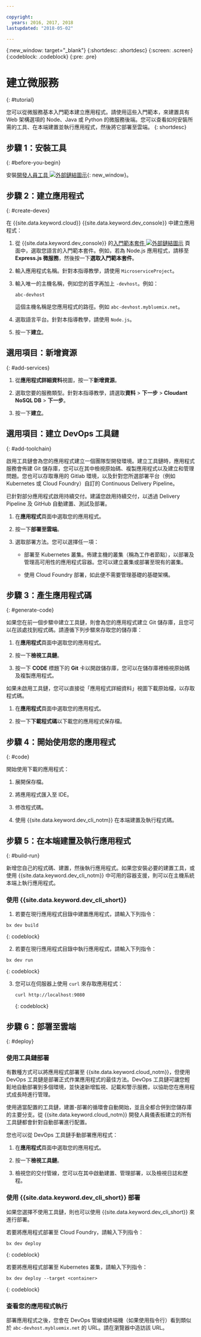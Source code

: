 ```yaml
---

copyright:
  years: 2016, 2017, 2018
lastupdated: "2018-05-02"

---
```


{:new_window: target="_blank"}
{:shortdesc: .shortdesc}
{:screen: .screen}
{:codeblock: .codeblock}
{:pre: .pre}

# 建立微服務
{: #tutorial}

您可以從微服務基本入門範本建立應用程式。請使用這些入門範本，來建置具有 Web 架構選項的 Node、Java 或 Python 的微服務後端。您可以查看如何安裝所需的工具、在本端建置並執行應用程式，然後將它部署至雲端。
{: shortdesc}

## 步驟 1：安裝工具
{: #before-you-begin}

安裝[開發人員工具 ![外部鏈結圖示](../../icons/launch-glyph.svg "外部鏈結圖示")](https://github.com/IBM-Bluemix/ibm-cloud-developer-tools){: new_window}。

## 步驟 2：建立應用程式
{: #create-devex}

在 {{site.data.keyword.cloud}} {{site.data.keyword.dev_console}} 中建立應用程式：

1. 從 {{site.data.keyword.dev_console}} 的[入門範本套件 ![外部鏈結圖示](../../icons/launch-glyph.svg "外部鏈結圖示")](https://console.ng.bluemix.net/developer/appservice/starter-kits/) 頁面中，選取您語言的入門範本套件。例如，若為 Node.js 應用程式，請移至 **Express.js 微服務**，然後按一下**選取入門範本套件**。

2. 輸入應用程式名稱。針對本指導教學，請使用 `MicroserviceProject`。   

3. 輸入唯一的主機名稱，例如您的首字再加上 `-devhost`。例如：


	```
	abc-devhost
	```

	這個主機名稱是您應用程式的路徑。例如 `abc-devhost.mybluemix.net`。

4. 選取語言平台。針對本指導教學，請使用 `Node.js`。

5. 按一下**建立**。

## 選用項目：新增資源
{: #add-services}

1. 從**應用程式詳細資料**視圖，按一下**新增資源**。

2. 選取您要的服務類型。針對本指導教學，請選取**資料** > **下一步** > **Cloudant NoSQL DB** > **下一步**。

3. 按一下**建立**。

## 選用項目：建立 DevOps 工具鏈
{: #add-toolchain}

啟用工具鏈會為您的應用程式建立一個團隊型開發環境。建立工具鏈時，應用程式服務會佈建 Git 儲存庫，您可以在其中檢視原始碼、複製應用程式以及建立和管理問題。您也可以存取專用的 Gitlab 環境，以及針對您所選部署平台（例如 Kubernetes 或 Cloud Foundry）自訂的 Continuous Delivery Pipeline。

已針對部分應用程式啟用持續交付。建議您啟用持續交付，以透過 Delivery Pipeline 及 GitHub 自動建置、測試及部署。

1. 在**應用程式**頁面中選取您的應用程式。

2. 按一下**部署至雲端**。

3. 選取部署方法。您可以選擇任一項：

	* 部署至 Kubernetes 叢集。佈建主機的叢集（稱為工作者節點），以部署及管理高可用性的應用程式容器。您可以建立叢集或部署至現有的叢集。

	* 使用 Cloud Foundry 部署，如此便不需要管理基礎的基礎架構。

## 步驟 3：產生應用程式碼
{: #generate-code}

如果您在前一個步驟中建立工具鏈，則會為您的應用程式建立 Git 儲存庫，且您可以在該處找到程式碼。請遵循下列步驟來存取您的儲存庫：

1. 在**應用程式**頁面中選取您的應用程式。

2. 按一下**檢視工具鏈**。

3. 按一下 **CODE** 標題下的 **Git** 卡以開啟儲存庫，您可以在儲存庫裡檢視原始碼及複製應用程式。

如果未啟用工具鏈，您可以直接從「應用程式詳細資料」視圖下載原始檔，以存取程式碼。

1. 在**應用程式**頁面中選取您的應用程式。

2. 按一下**下載程式碼**以下載您的應用程式保存檔。

## 步驟 4：開始使用您的應用程式
{: #code}

開始使用下載的應用程式：

1. 展開保存檔。

2. 將應用程式匯入至 IDE。

3. 修改程式碼。

4. 使用 {{site.data.keyword.dev_cli_notm}} 在本端建置及執行程式碼。


## 步驟 5：在本端建置及執行應用程式
{: #build-run}

新增您自己的程式碼、建置，然後執行應用程式。如果您安裝必要的建置工具，或使用 {{site.data.keyword.dev_cli_notm}} 中可用的容器支援，則可以在主機系統本端上執行應用程式。

### 使用 {{site.data.keyword.dev_cli_short}}

1. 若要在現行應用程式目錄中建置應用程式，請輸入下列指令：

  ```
  bx dev build
  ```
  {: codeblock}

2. 若要在現行應用程式目錄中執行應用程式，請輸入下列指令：

  ```
  bx dev run
  ```
  {: codeblock}

3. 您可以在伺服器上使用 `curl` 來存取應用程式：

	```
	curl http://localhost:9080
	```
	{: codeblock}


## 步驟 6：部署至雲端
{: #deploy}

### 使用工具鏈部署
有數種方式可以將應用程式部署至 {{site.data.keyword.cloud_notm}}，但使用 DevOps 工具鏈是部署正式作業應用程式的最佳方法。DevOps 工具鏈可讓您輕鬆地自動部署到多個環境，並快速新增監視、記載和警示服務，以協助您在應用程式成長時進行管理。

使用適當配置的工具鏈，建置-部署的循環會自動開始，並且全都合併到您儲存庫的主要分支。從 {{site.data.keyword.cloud_notm}} 開發人員儀表板建立的所有工具鏈都會針對自動部署進行配置。

您也可以從 DevOps 工具鏈手動部署應用程式：

1. 在**應用程式**頁面中選取您的應用程式。

2. 按一下**檢視工具鏈**。

3. 檢視您的交付管線，您可以在其中啟動建置、管理部署，以及檢視日誌和歷程。

### 使用 {{site.data.keyword.dev_cli_short}} 部署
如果您選擇不使用工具鏈，則也可以使用 {{site.data.keyword.dev_cli_short}} 來進行部署。

若要將應用程式部署至 Cloud Foundry，請輸入下列指令：

  ```
  bx dev deploy
  ```
  {: codeblock}

若要將應用程式部署至 Kubernetes 叢集，請輸入下列指令：

```
bx dev deploy --target <container>
```
{: codeblock}

### 查看您的應用程式執行
部署應用程式之後，您會在 DevOps 管線或終端機（如果使用指令行）看到類似於 `abc-devhost.mybluemix.net` 的 URL。請在瀏覽器中造訪該 URL。

